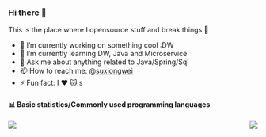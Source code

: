 ### Hi there 👋
This is the place where I opensource stuff and break things :rofl:

- 🔭 I’m currently working on something cool :DW
- 🌱 I’m currently learning DW, Java and Microservice
- 💬 Ask me about anything related to Java/Spring/Sql
- 📫 How to reach me: [@suxiongwei](https://twitter.com/UKy4vyf1YCghXbX)
- ⚡ Fun fact: I :heart: :cat: s

<h4>📊 Basic statistics/Commonly used programming languages<h4>
<a href="https://github.com/suxiongwei">
  <img align="left" src="https://github-readme-stats.vercel.app/api?username=suxiongwei&bg_color=30,e96443,904e95&title_color=fff&text_color=fff" />
</a>
<a href="https://github.com/suxiongwei">
  <img align="right" src="https://github-readme-stats.vercel.app/api/top-langs/?username=suxiongwei&layout=compact" />
</a>


